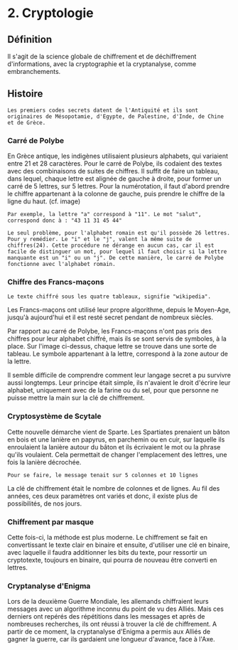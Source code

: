 # 2. Cryptologie

## Définition

Il s'agit de la science globale de chiffrement et de déchiffrement d'informations, avec la cryptographie et la cryptanalyse, comme embranchements.

## Histoire

```{Note}
Les premiers codes secrets datent de l'Antiquité et ils sont originaires de Mésopotamie, d'Egypte, de Palestine, d'Inde, de Chine et de Grèce.
```

### Carré de Polybe

En Grèce antique, les indigènes utilisaient plusieurs alphabets, qui variaient entre 21 et 28 caractères. Pour le carré de Polybe, ils codaient des textes avec des combinaisons de suites de chiffres. Il suffit de faire un tableau, dans lequel, chaque lettre est alignée de gauche à droite, pour former un carré de 5 lettres, sur 5 lettres. Pour la numérotation, il faut d'abord prendre le chiffre appartenant à la colonne de gauche, puis prendre le chiffre de la ligne du haut. (cf. image)

```{Tip}
Par exemple, la lettre "a" correspond à "11". Le mot "salut", correspond donc à : "43 11 31 45 44"
```

```{Warning}
Le seul problème, pour l'alphabet romain est qu'il possède 26 lettres. Pour y remédier. Le "i" et le "j", valent la même suite de chiffres(24). Cette procédure ne dérange en aucun cas, car il est facile de distinguer un mot, pour lequel il faut choisir si la lettre manquante est un "i" ou un "j". De cette manière, le carré de Polybe fonctionne avec l'alphabet romain.
```

### Chiffre des Francs-maçons

```{Tip}
Le texte chiffré sous les quatre tableaux, signifie "wikipedia".
```

Les Francs-maçons ont utilisé leur propre algorithme, depuis le Moyen-Age, jusqu'à aujourd'hui et il est resté secret pendant de nombreux siècles.

Par rapport au carré de Polybe, les Francs-maçons n'ont pas pris des chiffres pour leur alphabet chiffré, mais ils se sont servis de symboles, à la place. Sur l'image ci-dessus, chaque lettre se trouve dans une sorte de tableau. Le symbole appartenant à la lettre, correspond à la zone autour de la lettre.

Il semble difficile de comprendre comment leur langage secret a pu survivre aussi longtemps. Leur principe était simple, ils n'avaient le droit d'écrire leur alphabet, uniquement avec de la farine ou du sel, pour que personne ne puisse mettre la main sur la clé de chiffrement.

### Cryptosystème de Scytale

Cette nouvelle démarche vient de Sparte. Les Spartiates prenaient un bâton en bois et une lanière en papyrus, en parchemin ou en cuir, sur laquelle ils enroulaient la lanière autour du bâton et ils écrivaient le mot ou la phrase qu'ils voulaient. Cela permettait de changer l'emplacement des lettres, une fois la lanière décrochée.

```{Note}
Pour se faire, le message tenait sur 5 colonnes et 10 lignes
```

La clé de chiffrement était le nombre de colonnes et de lignes. Au fil des années, ces deux paramètres ont variés et donc, il existe plus de possibilités, de nos jours.

### Chiffrement par masque

Cette fois-ci, la méthode est plus moderne. Le chiffrement se fait en convertissant le texte clair en binaire et ensuite, d'utiliser une clé en binaire, avec laquelle il faudra additionner les bits du texte, pour ressortir un cryptotexte, toujours en binaire, qui pourra de nouveau être converti en lettres.

### Cryptanalyse d'Enigma

Lors de la deuxième Guerre Mondiale, les allemands chiffraient leurs messages avec un algorithme inconnu du point de vu des Alliés. Mais ces derniers ont repérés des répétitions dans les messages et après de nombreuses recherches, ils ont réussi à trouver la clé de chiffrement. A partir de ce moment, la cryptanalyse d'Enigma a permis aux Alliés de gagner la guerre, car ils gardaient une longueur d'avance, face à l'Axe.